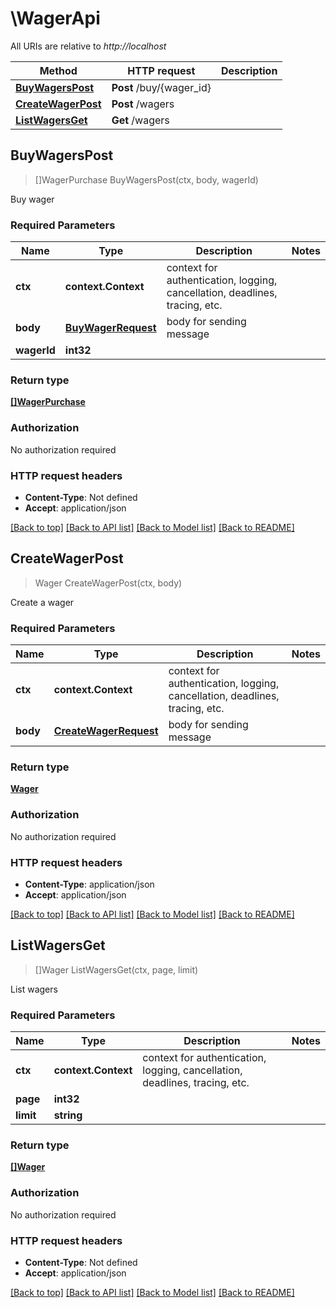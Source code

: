 # \WagerApi

All URIs are relative to *http://localhost*

Method | HTTP request | Description
------------- | ------------- | -------------
[**BuyWagersPost**](WagerApi.md#BuyWagersPost) | **Post** /buy/{wager_id} | 
[**CreateWagerPost**](WagerApi.md#CreateWagerPost) | **Post** /wagers | 
[**ListWagersGet**](WagerApi.md#ListWagersGet) | **Get** /wagers | 



## BuyWagersPost

> []WagerPurchase BuyWagersPost(ctx, body, wagerId)



Buy wager

### Required Parameters


Name | Type | Description  | Notes
------------- | ------------- | ------------- | -------------
**ctx** | **context.Context** | context for authentication, logging, cancellation, deadlines, tracing, etc.
**body** | [**BuyWagerRequest**](BuyWagerRequest.md)| body for sending message | 
**wagerId** | **int32**|  | 

### Return type

[**[]WagerPurchase**](WagerPurchase.md)

### Authorization

No authorization required

### HTTP request headers

- **Content-Type**: Not defined
- **Accept**: application/json

[[Back to top]](#) [[Back to API list]](../README.md#documentation-for-api-endpoints)
[[Back to Model list]](../README.md#documentation-for-models)
[[Back to README]](../README.md)


## CreateWagerPost

> Wager CreateWagerPost(ctx, body)



Create a wager

### Required Parameters


Name | Type | Description  | Notes
------------- | ------------- | ------------- | -------------
**ctx** | **context.Context** | context for authentication, logging, cancellation, deadlines, tracing, etc.
**body** | [**CreateWagerRequest**](CreateWagerRequest.md)| body for sending message | 

### Return type

[**Wager**](Wager.md)

### Authorization

No authorization required

### HTTP request headers

- **Content-Type**: application/json
- **Accept**: application/json

[[Back to top]](#) [[Back to API list]](../README.md#documentation-for-api-endpoints)
[[Back to Model list]](../README.md#documentation-for-models)
[[Back to README]](../README.md)


## ListWagersGet

> []Wager ListWagersGet(ctx, page, limit)



List wagers

### Required Parameters


Name | Type | Description  | Notes
------------- | ------------- | ------------- | -------------
**ctx** | **context.Context** | context for authentication, logging, cancellation, deadlines, tracing, etc.
**page** | **int32**|  | 
**limit** | **string**|  | 

### Return type

[**[]Wager**](Wager.md)

### Authorization

No authorization required

### HTTP request headers

- **Content-Type**: Not defined
- **Accept**: application/json

[[Back to top]](#) [[Back to API list]](../README.md#documentation-for-api-endpoints)
[[Back to Model list]](../README.md#documentation-for-models)
[[Back to README]](../README.md)

